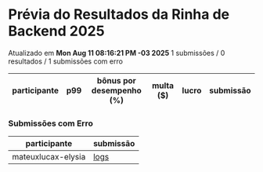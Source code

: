 # Prévia do Resultados da Rinha de Backend 2025
Atualizado em **Mon Aug 11 08:16:21 PM -03 2025**
1 submissões / 0 resultados / 1 submissões com erro


| participante | p99 | bônus por desempenho (%) | multa ($) | lucro | submissão |
| -- | -- | -- | -- | -- | -- |
### Submissões com Erro


| participante | submissão |
| -- | -- |
| mateuxlucax-elysia | [logs](https://github.com/zanfranceschi/rinha-de-backend-2025/tree/main/participantes/mateuxlucax-elysia) |
